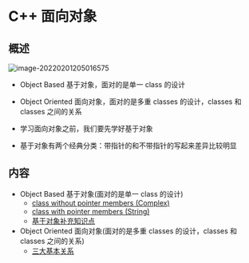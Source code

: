 # C++ 面向对象

## 概述

![image-20220201205016575](https://s2.loli.net/2022/02/01/KJ4kl93IGye2F7O.png)

* Object Based 基于对象，面对的是单一 class 的设计

* Object Oriented 面向对象，面对的是多重 classes 的设计，classes 和 classes 之间的关系
* 学习面向对象之前，我们要先学好基于对象
* 基于对象有两个经典分类：带指针的和不带指针的写起来差异比较明显

## 内容

* Object Based 基于对象(面对的是单一 class 的设计)
  * [class without pointer members (Complex)](/C++/侯捷C++/C++%20面向对象/complex.md)
  * [class with pointer members (String)](/C++/侯捷C++/C++%20面向对象/string.md)
  * [基于对象补充知识点](/C++/侯捷C++/C++%20面向对象/基于对象补充知识点.md)
* Object Oriented 面向对象(面对的是多重 classes 的设计，classes 和 classes 之间的关系)
	* [三大基本关系](/C++/侯捷C++/C++%20面向对象/三大基本关系.md)
